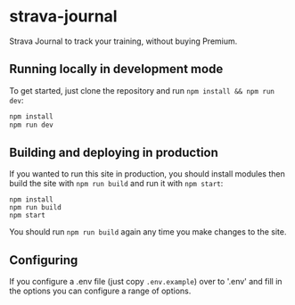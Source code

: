 # strava-journal

Strava Journal to track your training, without buying Premium.

## Running locally in development mode

To get started, just clone the repository and run `npm install && npm run dev`:

```bash
npm install
npm run dev
```

## Building and deploying in production

If you wanted to run this site in production, you should install modules then build the site with `npm run build` and run it with `npm start`:

    npm install
    npm run build
    npm start

You should run `npm run build` again any time you make changes to the site.

## Configuring

If you configure a .env file (just copy `.env.example`) over to '.env' and fill in the options you can configure a range of options.
